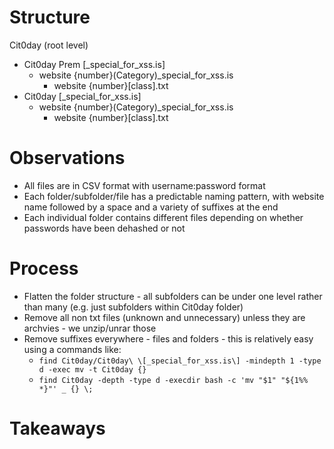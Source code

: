 # Structure

Cit0day (root level)
+ Cit0day Prem [_special_for_xss.is]
  + website {number}(Category)_special_for_xss.is
    + website {number}[class].txt
+ Cit0day [_special_for_xss.is]
  + website {number}(Category)_special_for_xss.is
    + website {number}[class].txt

# Observations

- All files are in CSV format with username:password format
- Each folder/subfolder/file has a predictable naming pattern, with website name followed by a space and a variety of suffixes at the end
- Each individual folder contains different files depending on whether passwords have been dehashed or not

# Process

- Flatten the folder structure - all subfolders can be under one level rather than many (e.g. just subfolders within Cit0day folder)
- Remove all non txt files (unknown and unnecessary) unless they are archvies - we unzip/unrar those
- Remove suffixes everywhere - files and folders - this is relatively easy using a commands like:
  - `find Cit0day/Cit0day\ \[_special_for_xss.is\] -mindepth 1 -type d -exec mv -t Cit0day {}`
  - `find Cit0day -depth -type d -execdir bash -c 'mv "$1" "${1%% *}"' _ {} \;`

# Takeaways
